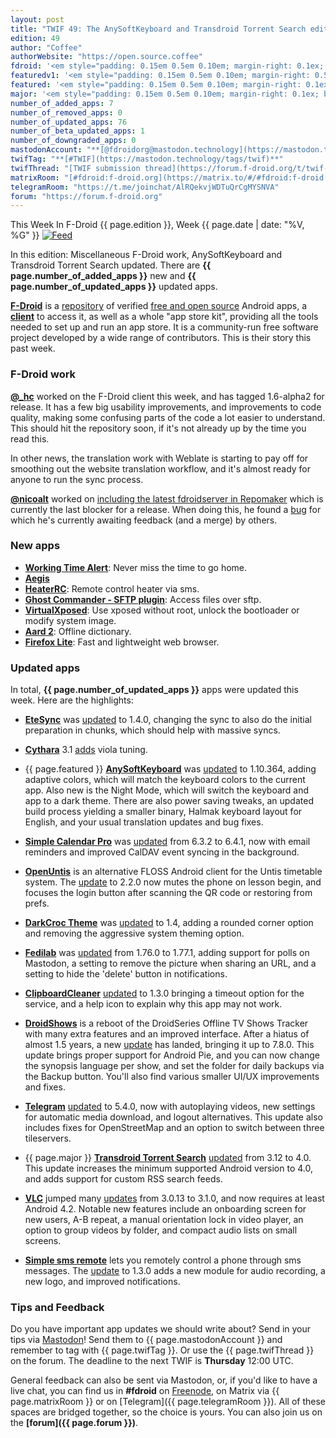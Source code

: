 ```yaml
---
layout: post
title: "TWIF 49: The AnySoftKeyboard and Transdroid Torrent Search edition"
edition: 49
author: "Coffee"
authorWebsite: "https://open.source.coffee"
fdroid: '<em style="padding: 0.15em 0.5em 0.10em; margin-right: 0.1ex; border-style: solid; border-width: medium; border-radius: 1em; color: #0d47a1; font-style: normal; font-weight: bold;">F-Droid</em>'
featuredv1: '<em style="padding: 0.15em 0.5em 0.10em; margin-right: 0.5ex; box-shadow: 0.1em 0.05em 0.1em rgba(0, 0, 0, 0.3); border-radius: 1em; color: black; background: linear-gradient(orange, yellow);">Featured</em>'
featured: '<em style="padding: 0.15em 0.5em 0.10em; margin-right: 0.1ex; border-style: solid; border-width: medium; border-radius: 1em; color: orange; font-style: normal; font-weight: bold;">Featured</em>'
major: '<em style="padding: 0.15em 0.5em 0.10em; margin-right: 0.1ex; border-style: solid; border-width: medium; border-radius: 1em; color: #8ab000; font-style: normal; font-weight: bold;">Major</em>'
number_of_added_apps: 7
number_of_removed_apps: 0
number_of_updated_apps: 76
number_of_beta_updated_apps: 1
number_of_downgraded_apps: 0
mastodonAccount: "**[@fdroidorg@mastodon.technology](https://mastodon.technology/@fdroidorg)**"
twifTag: "**[#TWIF](https://mastodon.technology/tags/twif)**"
twifThread: "[TWIF submission thread](https://forum.f-droid.org/t/twif-submission-thread)"
matrixRoom: "[#fdroid:f-droid.org](https://matrix.to/#/#fdroid:f-droid.org)"
telegramRoom: "https://t.me/joinchat/AlRQekvjWDTuQrCgMYSNVA"
forum: "https://forum.f-droid.org"
---
```


This Week In F-Droid {{ page.edition }}, Week {{ page.date | date: "%V, %G" }} <a href="{{ site.baseurl }}/feed.xml"><img src="{{ site.baseurl }}/assets/Feed-icon-16x16.png" alt="Feed"></a>

In this edition: Miscellaneous F-Droid work, AnySoftKeyboard and Transdroid Torrent Search updated.
There are **{{ page.number_of_added_apps }}** new and **{{ page.number_of_updated_apps }}** updated apps.

<!--more-->

**[F-Droid](https://f-droid.org/)** is a [repository](https://f-droid.org/packages/) of verified [free and open source](https://en.wikipedia.org/wiki/Free_and_open-source_software) Android apps, a **[client](https://f-droid.org/app/org.fdroid.fdroid)** to access it, as well as a whole "app store kit", providing all the tools needed to set up and run an app store. It is a community-run free software project developed by a wide range of contributors. This is their story this past week.

### F-Droid work

**[@\_hc](https://forum.f-droid.org/u/hans)** worked on the F-Droid client this week, and has tagged 1.6-alpha2 for release. It has a few big usability improvements, and improvements to code quality, making some confusing parts of the code a lot easier to understand. This should hit the repository soon, if it's not already up by the time you read this.

In other news, the translation work with Weblate is starting to pay off for smoothing out the website translation workflow, and it's almost ready for anyone to run the sync process.

**[@nicoalt](https://forum.f-droid.org/u/nicoalt)** worked on [including the latest fdroidserver in Repomaker](https://gitlab.com/fdroid/repomaker/merge_requests/215) which is currently the last blocker for a release. When doing this, he found a [bug](https://gitlab.com/fdroid/fdroidserver/merge_requests/636) for which he's currently awaiting feedback (and a merge) by others.

### New apps

* **[Working Time Alert](https://f-droid.org/app/com.androidfromfrankfurt.workingtimealert)**: Never miss the time to go home.
* **[Aegis](https://f-droid.org/app/com.beemdevelopment.aegis)**
* **[HeaterRC](https://f-droid.org/app/com.dynamite.heaterrc)**: Remote control heater via sms.
* **[Ghost Commander - SFTP plugin](https://f-droid.org/app/com.ghostsq.commander.sftp)**: Access files over sftp.
* **[VirtualXposed](https://f-droid.org/app/io.va.exposed)**: Use xposed without root, unlock the bootloader or modify system image.
* **[Aard 2](https://f-droid.org/app/itkach.aard2)**: Offline dictionary.
* **[Firefox Lite](https://f-droid.org/app/org.mozilla.rocket)**: Fast and lightweight web browser.

### Updated apps

In total, **{{ page.number_of_updated_apps }}** apps were updated this week. Here are the highlights:

* **[EteSync](https://f-droid.org/app/com.etesync.syncadapter)** was [updated](https://github.com/etesync/android/blob/HEAD/ChangeLog.md) to 1.4.0, changing the sync to also do the initial preparation in chunks, which should help with massive syncs.

* **[Cythara](https://f-droid.org/app/com.github.cythara)** 3.1 [adds](https://github.com/gstraube/cythara/releases) viola tuning.

* {{ page.featured }} **[AnySoftKeyboard](https://f-droid.org/app/com.menny.android.anysoftkeyboard)** was [updated](https://github.com/AnySoftKeyboard/AnySoftKeyboard/releases) to 1.10.364, adding adaptive colors, which will match the keyboard colors to the current app. Also new is the Night Mode, which will switch the keyboard and app to a dark theme. There are also power saving tweaks, an updated build process yielding a smaller binary, Halmak keyboard layout for English, and your usual translation updates and bug fixes.

* **[Simple Calendar Pro](https://f-droid.org/app/com.simplemobiletools.calendar.pro)** was [updated](https://github.com/SimpleMobileTools/Simple-Calendar/blob/HEAD/CHANGELOG.md) from 6.3.2 to 6.4.1, now with email reminders and improved CalDAV event syncing in the background.

* **[OpenUntis](https://f-droid.org/app/de.perflyst.untis)** is an alternative FLOSS Android client for the Untis timetable system. The [update](https://github.com/Perflyst/OpenUntis/releases) to 2.2.0 now mutes the phone on lesson begin, and focuses the login button after scanning the QR code or restoring from prefs.

* **[DarkCroc Theme](https://f-droid.org/app/de.spiritcroc.darkcroc.substratum)** was [updated](https://github.com/SpiritCroc/DarkCroc-Android-theme/releases) to 1.4, adding a rounded corner option and removing the aggressive system theming option.

* **[Fedilab](https://f-droid.org/app/fr.gouv.etalab.mastodon)** was [updated](https://gitlab.com/tom79/mastalab/tags) from 1.76.0 to 1.77.1, adding support for polls on Mastodon, a setting to remove the picture when sharing an URL, and a setting to hide the 'delete' button in notifications.

* **[ClipboardCleaner](https://f-droid.org/app/io.github.deweyreed.clipboardcleaner)** [updated](https://github.com/DeweyReed/ClipboardCleaner/releases) to 1.3.0 bringing a timeout option for the service, and a help icon to explain why this app may not work.

* **[DroidShows](https://f-droid.org/app/nl.asymmetrics.droidshows)** is a reboot of the DroidSeries Offline TV Shows Tracker with many extra features and an improved interface. After a hiatus of almost 1.5 years, a new [update](https://github.com/ltGuillaume/DroidShows/releases) has landed, bringing it up to 7.8.0. This update brings proper support for Android Pie, and you can now change the synopsis language per show, and set the folder for daily backups via the Backup button. You'll also find various smaller UI/UX improvements and fixes.

* **[Telegram](https://f-droid.org/app/org.telegram.messenger)** [updated](https://github.com/Telegram-FOSS-Team/Telegram-FOSS/blob/HEAD/Changelog.md) to 5.4.0, now with autoplaying videos, new settings for automatic media download, and logout alternatives. This update also includes fixes for OpenStreetMap and an option to switch between three tileservers.

* {{ page.major }} **[Transdroid Torrent Search](https://f-droid.org/app/org.transdroid.search)** [updated](https://github.com/erickok/transdroid-search/releases) from 3.12 to 4.0. This update increases the minimum supported Android version to 4.0, and adds support for custom RSS search feeds.

* **[VLC](https://f-droid.org/app/org.videolan.vlc)** jumped many [updates](https://code.videolan.org/videolan/vlc-android/blob/HEAD/NEWS) from 3.0.13 to 3.1.0, and now requires at least Android 4.2. Notable new features include an onboarding screen for new users, A-B repeat, a manual orientation lock in video player, an option to group videos by folder, and compact audio lists on small screens.

* **[Simple sms remote](https://f-droid.org/app/tranquvis.simplesmsremote)** lets you remotely control a phone through sms messages. The [update](https://github.com/tranquvis/SimpleSmsRemote/releases) to 1.3.0 adds a new module for audio recording, a new logo, and improved notifications.

### Tips and Feedback

Do you have important app updates we should write about? Send in your tips via [Mastodon](https://joinmastodon.org)! Send them to {{ page.mastodonAccount }} and remember to tag with {{ page.twifTag }}. Or use the {{ page.twifThread }} on the forum. The deadline to the next TWIF is **Thursday** 12:00 UTC.

General feedback can also be sent via Mastodon, or, if you'd like to have a live chat, you can find us in **#fdroid** on [Freenode](https://freenode.net), on Matrix via {{ page.matrixRoom }} or on [Telegram]({{ page.telegramRoom }}). All of these spaces are bridged together, so the choice is yours. You can also join us on the **[forum]({{ page.forum }})**.
